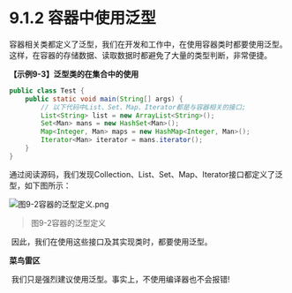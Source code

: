 # 9.1.2 容器中使用泛型

​    容器相关类都定义了泛型，我们在开发和工作中，在使用容器类时都要使用泛型。这样，在容器的存储数据、读取数据时都避免了大量的类型判断，非常便捷。

**【示例9-3】泛型类的在集合中的使用**

```java
public class Test {
    public static void main(String[] args) {
        // 以下代码中List、Set、Map、Iterator都是与容器相关的接口;
        List<String> list = new ArrayList<String>();
        Set<Man> mans = new HashSet<Man>();
        Map<Integer, Man> maps = new HashMap<Integer, Man>();
        Iterator<Man> iterator = mans.iterator();
    }
}
```

​    通过阅读源码，我们发现Collection、List、Set、Map、Iterator接口都定义了泛型，如下图所示：

![图9-2容器的泛型定义.png](https://www.sxt.cn/360shop/Public/admin/UEditor/20170524/1495614353205506.png)

> 图9-2容器的泛型定义

​    因此，我们在使用这些接口及其实现类时，都要使用泛型。

**菜鸟雷区**

​    我们只是强烈建议使用泛型。事实上，不使用编译器也不会报错!